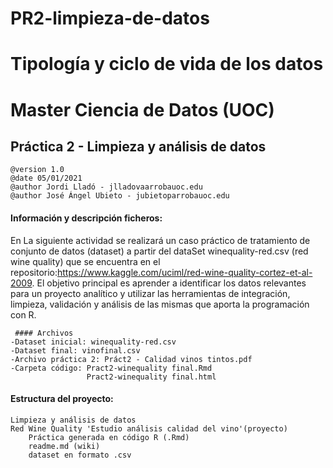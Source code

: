 # PR2-limpieza-de-datos
# Tipología y ciclo de vida de los datos
# Master Ciencia de Datos (UOC)
## Práctica 2 - Limpieza y análisis de datos

    @version 1.0
    @date 05/01/2021
    @author Jordi Lladó - jlladovaarrobauoc.edu
    @author José Ángel Ubieto - jubietoparrobauoc.edu

#### Información y descripción ficheros:
    
En La siguiente actividad se realizará un caso práctico de tratamiento de conjunto de datos (dataset) a partir del dataSet winequality-red.csv (red wine quality) que se encuentra en el repositorio:https://www.kaggle.com/uciml/red-wine-quality-cortez-et-al-2009. 
El objetivo principal es aprender a identificar los datos relevantes para un proyecto analítico y utilizar las herramientas de integración, limpieza, validación y análisis de las mismas que aporta la programación con R.

     #### Archivos
    -Dataset inicial: winequality-red.csv
    -Dataset final: vinofinal.csv
    -Archivo práctica 2: Práct2 - Calidad vinos tintos.pdf
    -Carpeta código: Pract2-winequality final.Rmd
                     Pract2-winequality final.html 

         
#### Estructura del proyecto:
    Limpieza y análisis de datos 
    Red Wine Quality 'Estudio análisis calidad del vino'(proyecto)
        Práctica generada en código R (.Rmd)
        readme.md (wiki)
        dataset en formato .csv
